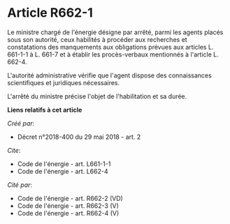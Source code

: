 # Article R662-1

Le ministre chargé de l'énergie désigne par arrêté, parmi les agents placés sous son autorité, ceux habilités à procéder aux
recherches et constatations des manquements aux obligations prévues aux articles L. 661-1-1 à L. 661-7 et à établir les
procès-verbaux mentionnés à l'article L. 662-4. 

L'autorité administrative vérifie que l'agent dispose des connaissances scientifiques et juridiques nécessaires. 

L'arrêté du ministre précise l'objet de l'habilitation et sa durée.

**Liens relatifs à cet article**

_Créé par_:

  - Décret n°2018-400 du 29 mai 2018 - art. 2

_Cite_:

  - Code de l'énergie - art. L661-1-1
  - Code de l'énergie - art. L662-4

_Cité par_:

  - Code de l'énergie - art. R662-2 (VD)
  - Code de l'énergie - art. R662-3 (V)
  - Code de l'énergie - art. R662-4 (V)
